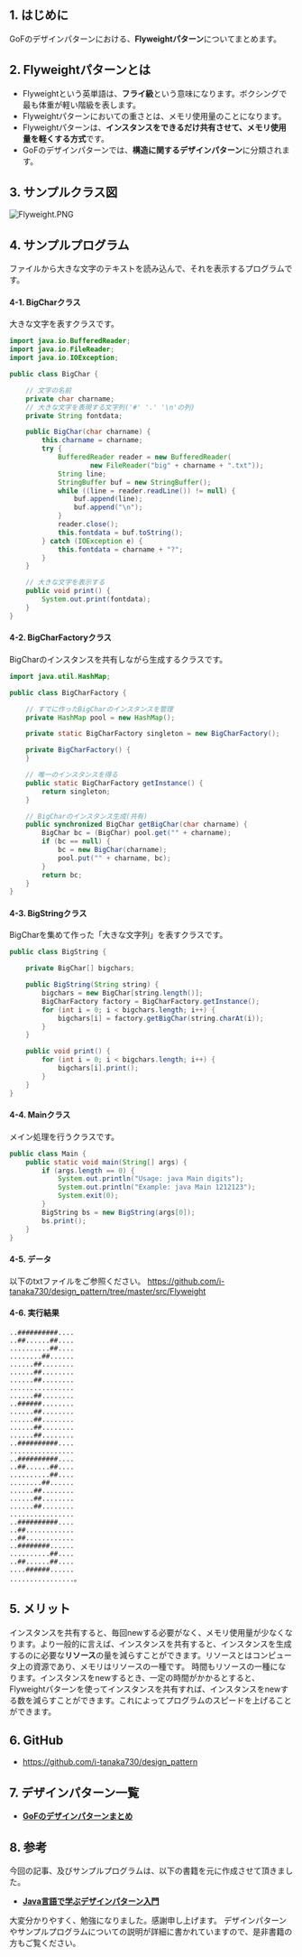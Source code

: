 ## 1. はじめに

GoFのデザインパターンにおける、**Flyweightパターン**についてまとめます。

## 2. Flyweightパターンとは
- Flyweightという英単語は、**フライ級**という意味になります。ボクシングで最も体重が軽い階級を表します。
- Flyweightパターンにおいての重さとは、メモリ使用量のことになります。
- Flyweightパターンは、**インスタンスをできるだけ共有させて、メモリ使用量を軽くする方式**です。
- GoFのデザインパターンでは、**構造に関するデザインパターン**に分類されます。

## 3. サンプルクラス図
![Flyweight.PNG](https://qiita-image-store.s3.amazonaws.com/0/247638/2deca306-42be-4653-0166-5218f3bbc2dc.png)

## 4. サンプルプログラム
ファイルから大きな文字のテキストを読み込んで、それを表示するプログラムです。

#### 4-1. BigCharクラス
大きな文字を表すクラスです。

```java:BigChar.java
import java.io.BufferedReader;
import java.io.FileReader;
import java.io.IOException;

public class BigChar {

	// 文字の名前
	private char charname;
	// 大きな文字を表現する文字列('#' '.' '\n'の列)
	private String fontdata;

	public BigChar(char charname) {
		this.charname = charname;
		try {
			BufferedReader reader = new BufferedReader(
					new FileReader("big" + charname + ".txt"));
			String line;
			StringBuffer buf = new StringBuffer();
			while ((line = reader.readLine()) != null) {
				buf.append(line);
				buf.append("\n");
			}
			reader.close();
			this.fontdata = buf.toString();
		} catch (IOException e) {
			this.fontdata = charname + "?";
		}
	}

	// 大きな文字を表示する
	public void print() {
		System.out.print(fontdata);
	}
}
```

#### 4-2. BigCharFactoryクラス
BigCharのインスタンスを共有しながら生成するクラスです。

```java:BigCharFactory.java
import java.util.HashMap;

public class BigCharFactory {

	// すでに作ったBigCharのインスタンスを管理
	private HashMap pool = new HashMap();

	private static BigCharFactory singleton = new BigCharFactory();

	private BigCharFactory() {
	}

	// 唯一のインスタンスを得る
	public static BigCharFactory getInstance() {
		return singleton;
	}

	// BigCharのインスタンス生成(共有)
	public synchronized BigChar getBigChar(char charname) {
		BigChar bc = (BigChar) pool.get("" + charname);
		if (bc == null) {
			bc = new BigChar(charname);
			pool.put("" + charname, bc);
		}
		return bc;
	}
}
```

#### 4-3. BigStringクラス
BigCharを集めて作った「大きな文字列」を表すクラスです。

```java:BigString.java
public class BigString {

	private BigChar[] bigchars;

	public BigString(String string) {
		bigchars = new BigChar[string.length()];
		BigCharFactory factory = BigCharFactory.getInstance();
		for (int i = 0; i < bigchars.length; i++) {
			bigchars[i] = factory.getBigChar(string.charAt(i));
		}
	}

	public void print() {
		for (int i = 0; i < bigchars.length; i++) {
			bigchars[i].print();
		}
	}
}
```

#### 4-4. Mainクラス
メイン処理を行うクラスです。

```java:Main.java
public class Main {
	public static void main(String[] args) {
		if (args.length == 0) {
			System.out.println("Usage: java Main digits");
			System.out.println("Example: java Main 1212123");
			System.exit(0);
		}
		BigString bs = new BigString(args[0]);
		bs.print();
	}
}
```

#### 4-5. データ
以下のtxtファイルをご参照ください。
https://github.com/i-tanaka730/design_pattern/tree/master/src/Flyweight

#### 4-6. 実行結果
```
..##########....
..##......##....
..........##....
........##......
......##........
......##........
......##........
................
......##........
..######........
......##........
......##........
......##........
......##........
..##########....
................
..##########....
..##......##....
..........##....
........##......
......##........
......##........
......##........
................
..##########....
..##............
..##............
..########......
..........##....
..##......##....
....######......
................。
```

## 5. メリット
インスタンスを共有すると、毎回newする必要がなく、メモリ使用量が少なくなります。より一般的に言えば、インスタンスを共有すると、インスタンスを生成するのに必要な**リソース**の量を減らすことができます。リソースとはコンピュータ上の資源であり、メモリはリソースの一種です。
時間もリソースの一種になります。インスタンスをnewするとき、一定の時間がかかるとすると、Flyweightパターンを使ってインスタンスを共有すれば、インスタンスをnewする数を減らすことができます。これによってプログラムのスピードを上げることができます。

## 6. GitHub
- https://github.com/i-tanaka730/design_pattern

## 7. デザインパターン一覧
- [**GoFのデザインパターンまとめ**](https://qiita.com/i-tanaka730/items/c63c6c22abd1477e0ba0)

## 8. 参考
今回の記事、及びサンプルプログラムは、以下の書籍を元に作成させて頂きました。

- [**Java言語で学ぶデザインパターン入門**](
https://www.amazon.co.jp/%E5%A2%97%E8%A3%9C%E6%94%B9%E8%A8%82%E7%89%88Java%E8%A8%80%E8%AA%9E%E3%81%A7%E5%AD%A6%E3%81%B6%E3%83%87%E3%82%B6%E3%82%A4%E3%83%B3%E3%83%91%E3%82%BF%E3%83%BC%E3%83%B3%E5%85%A5%E9%96%80-%E7%B5%90%E5%9F%8E-%E6%B5%A9/dp/4797327030/ref=sr_1_1?ie=UTF8&qid=1549628781)

大変分かりやすく、勉強になりました。感謝申し上げます。
デザインパターンやサンプルプログラムについての説明が詳細に書かれていますので、是非書籍の方もご覧ください。
